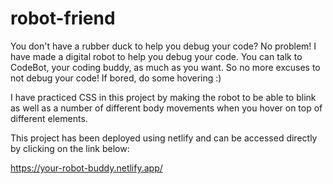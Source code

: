 # robot-friend

You don't have a rubber duck to help you debug your code? No problem! I have made a digital robot to help you debug your code. You can talk to CodeBot, your coding buddy, as much as you want. So no more excuses to not debug your code! If bored, do some hovering :)

I have practiced CSS in this project by making the robot to be able to blink as well as a number of different body movements when you hover on top of different elements.

This project has been deployed using netlify and can be accessed directly by clicking on the link below:

https://your-robot-buddy.netlify.app/
